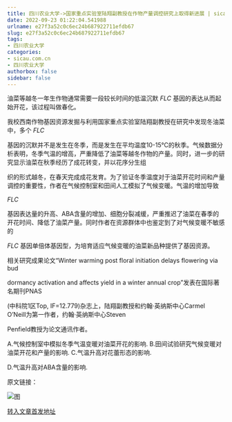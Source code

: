 ```yaml
---
title: 四川农业大学->国家重点实验室陆翔副教授在作物产量调控研究上取得新进展 | sicau.com.cn
date: 2022-09-23 01:22:04.541988
urlname: e27f3a52c0c6ec24b687922711efdb67
slug: e27f3a52c0c6ec24b687922711efdb67
tags: 
- 四川农业大学
categories:
- sicau.com.cn
- 四川农业大学
authorbox: false
sidebar: false
---
```

油菜等越冬一年生作物通常需要一段较长时间的低温沉默 _FLC_ 基因的表达从而起始开花，该过程叫做春化。

我校西南作物基因资源发掘与利用国家重点实验室陆翔副教授在研究中发现冬油菜中，多个 _FLC_

基因的沉默并不是发生在冬季，而是发生在平均温度10-15°C的秋季。气候数据分析表明，冬季气温的增高，严重降低了油菜等越冬作物的产量。同时，进一步的研究显示油菜在秋季经历了成花转变，并以花序分生组
<!--more-->
织的形式越冬，在春天完成成花发育。为了验证冬季温度对于油菜开花时间和产量调控的重要性，作者在气候控制室和田间人工模拟了气候变暖。气温的增加导致

_FLC_

基因表达量的升高、ABA含量的增加、细胞分裂减缓，严重推迟了油菜在春季的开花时间、降低了油菜产量。同时作者在资源群体中也鉴定到了对气候变暖不敏感的

_FLC_ 基因单倍体基因型，为培育适应气候变暖的油菜新品种提供了基因资源。

相关研究成果论文“Winter warming post floral initiation delays flowering via bud

dormancy activation and affects yield in a winter annual crop”发表在国际著名期刊PNAS

(中科院1区Top, IF=12.779)杂志上，陆翔副教授和约翰·英纳斯中心Carmel O’Neill为第一作者，约翰·英纳斯中心Steven

Penfield教授为论文通讯作者。

A.气候控制室中模拟冬季气温变暖对油菜开花的影响. B.田间试验研究气候变暖对油菜开花和产量的影响. C.气温升高对花蕾形态的影响.

D.气温升高对ABA含量的影响.  

原文链接：

![图](https://news.sicau.edu.cn/__local/1/E6/75/168BD3BB8FC95EE08B95B231B4E_FE0CDE96_21948.jpg)

[转入文章首发地址](https://news.sicau.edu.cn/info/1078/69620.htm)